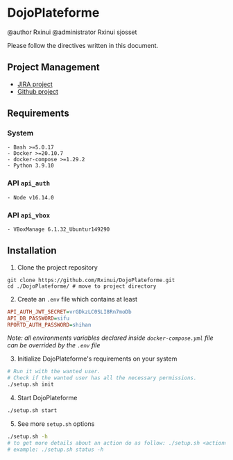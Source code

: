# DojoPlateforme

@author Rxinui
@administrator Rxinui sjosset

Please follow the directives written in this document.

## Project Management

- [JIRA project](https://kidr.atlassian.net/jira/software/projects/PFE/)
- [Github project](https://github.com/Rxinui/DojoPlateforme)
## Requirements

### System

    - Bash >=5.0.17
    - Docker >=20.10.7
    - docker-compose >=1.29.2
    - Python 3.9.10

### API `api_auth`

    - Node v16.14.0

### API `api_vbox`

    - VBoxManage 6.1.32_Ubuntur149290
## Installation

1. Clone the project repository

```shell
git clone https://github.com/Rxinui/DojoPlateforme.git
cd ./DojoPlateforme/ # move to project directory
```

2. Create an `.env` file which contains at least

```ini
API_AUTH_JWT_SECRET=vrGDkzLC0SLI8Rn7moDb
API_DB_PASSWORD=sifu
RPORTD_AUTH_PASSWORD=shihan
```

*Note: all environments variables declared inside `docker-compose.yml` file can be overrided by the `.env` file* 

3. Initialize DojoPlateforme's requirements on your system

```bash
# Run it with the wanted user.
# Check if the wanted user has all the necessary permissions.
./setup.sh init
```

4. Start DojoPlateforme

```bash
./setup.sh start
```

5. See more `setup.sh` options

```bash
./setup.sh -h
# to get more details about an action do as follow: ./setup.sh <action> -h
# example: ./setup.sh status -h
```